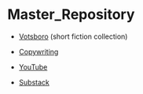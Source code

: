 # Master_Repository


- [Votsboro](https://github.com/MattTheBobcat/VOTSBORO/blob/master/README.md) (short fiction collection)

- [Copywriting](https://github.com/MattTheBobcat/Copywriting/blob/52ef6ec49f1972742d40d503aa3c118b3b065674/MWaters_copywriting_portfolio.pdf) 

- [YouTube](https://www.youtube.com/channel/UC_s-VK6XwokSy5d3wrHNXOQ)

- [Substack](https://substack.com/@mattthebobcat)
